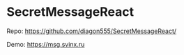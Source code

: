 # SecretMessageReact

Repo: https://github.com/diagon555/SecretMessageReact/

Demo: https://msg.svinx.ru
